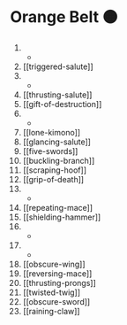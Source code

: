 # Orange Belt 🟠

1. -
2. [[triggered-salute]]
3. -
4. [[thrusting-salute]]
5. [[gift-of-destruction]]
6. -
7. [[lone-kimono]]
8. [[glancing-salute]]
9. [[five-swords]]
10. [[buckling-branch]]
11. [[scraping-hoof]]
12. [[grip-of-death]]
13. -
14. [[repeating-mace]]
15. [[shielding-hammer]]
16. -
17. -
18. [[obscure-wing]]
19. [[reversing-mace]]
20. [[thrusting-prongs]]
21. [[twisted-twig]]
22. [[obscure-sword]]
23. [[raining-claw]]
